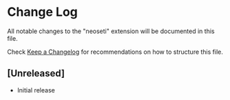 # Change Log

All notable changes to the "neoseti" extension will be documented in this file.

Check [Keep a Changelog](http://keepachangelog.com/) for recommendations on how to structure this file.

## [Unreleased]

- Initial release
